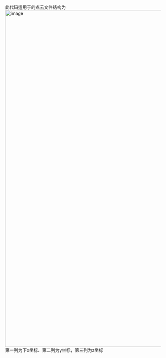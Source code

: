 此代码适用于的点云文件结构为<img width="622" height="1091" alt="image" src="https://github.com/user-attachments/assets/05ceb78a-1212-46ce-b647-115cde7b0a1f" />
第一列为下x坐标、第二列为y坐标，第三列为z坐标
